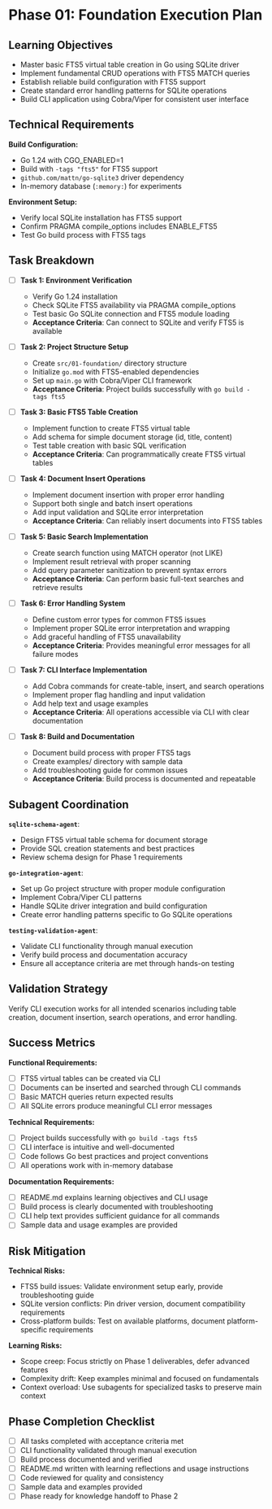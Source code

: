 # Phase 01: Foundation Execution Plan

## Learning Objectives

- Master basic FTS5 virtual table creation in Go using SQLite driver
- Implement fundamental CRUD operations with FTS5 MATCH queries
- Establish reliable build configuration with FTS5 support
- Create standard error handling patterns for SQLite operations
- Build CLI application using Cobra/Viper for consistent user interface

## Technical Requirements

**Build Configuration:**

- Go 1.24 with CGO_ENABLED=1
- Build with `-tags "fts5"` for FTS5 support
- `github.com/mattn/go-sqlite3` driver dependency
- In-memory database (`:memory:`) for experiments

**Environment Setup:**

- Verify local SQLite installation has FTS5 support
- Confirm PRAGMA compile_options includes ENABLE_FTS5
- Test Go build process with FTS5 tags

## Task Breakdown

- [ ] **Task 1: Environment Verification**
  - Verify Go 1.24 installation
  - Check SQLite FTS5 availability via PRAGMA compile_options
  - Test basic Go SQLite connection and FTS5 module loading
  - **Acceptance Criteria**: Can connect to SQLite and verify FTS5 is available

- [ ] **Task 2: Project Structure Setup**
  - Create `src/01-foundation/` directory structure
  - Initialize `go.mod` with FTS5-enabled dependencies
  - Set up `main.go` with Cobra/Viper CLI framework
  - **Acceptance Criteria**: Project builds successfully with `go build -tags fts5`

- [ ] **Task 3: Basic FTS5 Table Creation**
  - Implement function to create FTS5 virtual table
  - Add schema for simple document storage (id, title, content)
  - Test table creation with basic SQL verification
  - **Acceptance Criteria**: Can programmatically create FTS5 virtual tables

- [ ] **Task 4: Document Insert Operations**
  - Implement document insertion with proper error handling
  - Support both single and batch insert operations
  - Add input validation and SQLite error interpretation
  - **Acceptance Criteria**: Can reliably insert documents into FTS5 tables

- [ ] **Task 5: Basic Search Implementation**
  - Create search function using MATCH operator (not LIKE)
  - Implement result retrieval with proper scanning
  - Add query parameter sanitization to prevent syntax errors
  - **Acceptance Criteria**: Can perform basic full-text searches and retrieve results

- [ ] **Task 6: Error Handling System**
  - Define custom error types for common FTS5 issues
  - Implement proper SQLite error interpretation and wrapping
  - Add graceful handling of FTS5 unavailability
  - **Acceptance Criteria**: Provides meaningful error messages for all failure modes

- [ ] **Task 7: CLI Interface Implementation**
  - Add Cobra commands for create-table, insert, and search operations
  - Implement proper flag handling and input validation
  - Add help text and usage examples
  - **Acceptance Criteria**: All operations accessible via CLI with clear documentation

- [ ] **Task 8: Build and Documentation**
  - Document build process with proper FTS5 tags
  - Create examples/ directory with sample data
  - Add troubleshooting guide for common issues
  - **Acceptance Criteria**: Build process is documented and repeatable

## Subagent Coordination

**`sqlite-schema-agent`**:

- Design FTS5 virtual table schema for document storage
- Provide SQL creation statements and best practices
- Review schema design for Phase 1 requirements

**`go-integration-agent`**:

- Set up Go project structure with proper module configuration
- Implement Cobra/Viper CLI patterns
- Handle SQLite driver integration and build configuration
- Create error handling patterns specific to Go SQLite operations

**`testing-validation-agent`**:

- Validate CLI functionality through manual execution
- Verify build process and documentation accuracy
- Ensure all acceptance criteria are met through hands-on testing

## Validation Strategy

Verify CLI execution works for all intended scenarios including table creation, document insertion, search operations, and error handling.

## Success Metrics

**Functional Requirements:**

- [ ] FTS5 virtual tables can be created via CLI
- [ ] Documents can be inserted and searched through CLI commands
- [ ] Basic MATCH queries return expected results
- [ ] All SQLite errors produce meaningful CLI error messages

**Technical Requirements:**

- [ ] Project builds successfully with `go build -tags fts5`
- [ ] CLI interface is intuitive and well-documented
- [ ] Code follows Go best practices and project conventions
- [ ] All operations work with in-memory database

**Documentation Requirements:**

- [ ] README.md explains learning objectives and CLI usage
- [ ] Build process is clearly documented with troubleshooting
- [ ] CLI help text provides sufficient guidance for all commands
- [ ] Sample data and usage examples are provided

## Risk Mitigation

**Technical Risks:**

- FTS5 build issues: Validate environment setup early, provide troubleshooting guide
- SQLite version conflicts: Pin driver version, document compatibility requirements
- Cross-platform builds: Test on available platforms, document platform-specific requirements

**Learning Risks:**

- Scope creep: Focus strictly on Phase 1 deliverables, defer advanced features
- Complexity drift: Keep examples minimal and focused on fundamentals
- Context overload: Use subagents for specialized tasks to preserve main context

## Phase Completion Checklist

- [ ] All tasks completed with acceptance criteria met
- [ ] CLI functionality validated through manual execution
- [ ] Build process documented and verified
- [ ] README.md written with learning reflections and usage instructions
- [ ] Code reviewed for quality and consistency
- [ ] Sample data and examples provided
- [ ] Phase ready for knowledge handoff to Phase 2
